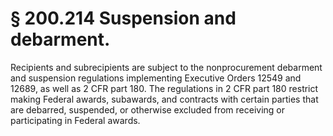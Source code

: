 # § 200.214   Suspension and debarment.

Recipients and subrecipients are subject to the nonprocurement debarment and suspension regulations implementing Executive Orders 12549 and 12689, as well as 2 CFR part 180. The regulations in 2 CFR part 180 restrict making Federal awards, subawards, and contracts with certain parties that are debarred, suspended, or otherwise excluded from receiving or participating in Federal awards.






